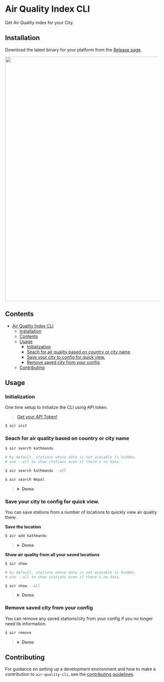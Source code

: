 # Air Quality Index CLI

Get Air Quality index for your City.

## Installation

Download the latest binary for your platform from the [Release page](https://github.com/yankeexe/air-quality-cli/releases/latest).

<img src="https://i.imgur.com/FsnXPXw.png" width="800" />

## Contents
- [Air Quality Index CLI](#air-quality-index-cli)
  - [Installation](#installation)
  - [Contents](#contents)
  - [Usage](#usage)
    - [Initialization](#initialization)
    - [Seach for air quality based on country or city name](#seach-for-air-quality-based-on-country-or-city-name)
    - [Save your city to config for quick view.](#save-your-city-to-config-for-quick-view)
    - [Remove saved city from your config](#remove-saved-city-from-your-config)
  - [Contributing](#contributing)
## Usage
### Initialization
One time setup to initialize the CLI using API token.

> [Get your API Token!](https://aqicn.org/data-platform/token/#/)

```bash
$ air init
```

### Seach for air quality based on country or city name

```bash
$ air search kathmandu

# by default, stations whose data is not avaiable is hidden.
# use --all to show stations even if there's no data.

$ air search kathmandu --all
```

```bash
$ air search Nepal
```

> <details><summary><strong>Demo</strong></summary>
> <img src = "https://i.imgur.com/KtEEfRV.gif" width="700" alt="demo of air quality cli search" />

</details>

### Save your city to config for quick view.

You can save stations from a number of locations to quickly view air quality there.

**Save the location**

```bash
$ air add kathmandu
```

> <details><summary><strong>Demo</strong></summary>
> <img src = "https://i.imgur.com/DmpFBEH.gif" width="700" alt="demo of air quality cli add stations" />

</details>

**Show air quality from all your saved locations**

```bash
$ air show

# by default, stations whose data is not avaiable is hidden.
# use --all to show stations even if there's no data.

$ air show --all
```

> <details><summary><strong>Demo</strong></summary>
> <img src = "https://i.imgur.com/YLtIWIz.gif" width="700" alt="demo of air quality cli show" />


### Remove saved city from your config

You can remove any saved stations/city from your config if you no longer need its information.


```bash
$ air remove
```

> <details><summary><strong>Demo</strong></summary>
> <img src = "https://i.imgur.com/DXZI4sG.gif" width="700" alt="demo of air quality cli remove" />


## Contributing

For guidance on setting up a development environment and how to make a contribution to `air-quality-cli`, see the [contributing guidelines](https://github.com/yankeexe/air-quality-cli/blob/master/CONTRIBUTING.md).
